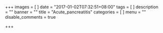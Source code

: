 +++
images = [
]
date = "2017-01-02T07:32:51+08:00"
tags = [
]
description = ""
banner = ""
title = "Acute_pancreatitis"
categories = [
]
menu = ""
disable_comments = true

+++

<!--more-->
